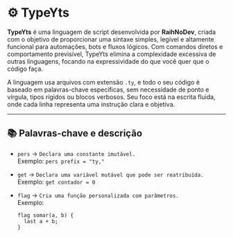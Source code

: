 # ⚙️ TypeYts

**TypeYts** é uma linguagem de script desenvolvida por **RaihNoDev**, criada com o objetivo de proporcionar uma sintaxe simples, legível e altamente funcional para automações, bots e fluxos lógicos. Com comandos diretos e comportamento previsível, TypeYts elimina a complexidade excessiva de outras linguagens, focando na expressividade do que você quer que o código faça.

A linguagem usa arquivos com extensão `.ty`, e todo o seu código é baseado em palavras-chave específicas, sem necessidade de ponto e vírgula, tipos rígidos ou blocos verbosos. Seu foco está na escrita fluida, onde cada linha representa uma instrução clara e objetiva.

---

## 📚 Palavras-chave e descrição

- `pers` → ``Declara uma constante imutável.``  
  Exemplo: `pers prefix = "ty,"`

- `get` → ``Declara uma variável mutável que pode ser reatribuída.``  
  Exemplo: `get contador = 0`

- `flag` → ``Cria uma função personalizada com parâmetros.``  
  Exemplo:
  ```ty
  flag somar(a, b) {
    last a + b;
  }
